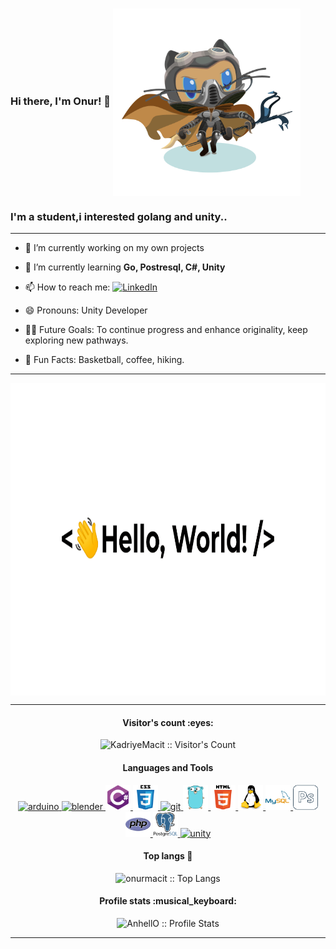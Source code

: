 ### Hi there, I'm Onur! 👋   <img src="./images/dunetocat.png" width = "300" height = "300" align = "center"> 

### I'm a student,i interested golang and unity..   




--- 
- 🔭 I’m currently working on my own projects
- 🌱 I’m currently learning **Go, Postresql, C#, Unity**

- 📫 How to reach me:    <a href="https://www.linkedin.com/in/onur-macit-b42a19223" target="_blank"><img alt="LinkedIn" src="https://img.shields.io/badge/LinkedIn-@onurmacit-blue?style=flat&logo=linkedin"></a>

  
- 😄 Pronouns: Unity Developer
- 💪🏼 Future Goals: To continue progress and enhance originality, keep exploring new pathways.
- 🏀 Fun Facts: Basketball, coffee, hiking.
 
 ---

 <img src="/images/226190894-18e959ba-d458-4a94-ac44-790190f2a947.gif" width = "1000" height = "500" align = "center">

---

<h4 align="center">Visitor's count :eyes:</h4>

<p align="center"><img src="https://profile-counter.glitch.me/{onurmacit}/count.svg" alt="KadriyeMacit :: Visitor's Count" /></p>

<h4 align="center">Languages and Tools</h4>
<p align="center"> <a href="https://www.arduino.cc/" target="_blank" rel="noreferrer"> <img src="https://cdn.worldvectorlogo.com/logos/arduino-1.svg" alt="arduino" width="40" height="40"/> </a> <a href="https://www.blender.org/" target="_blank" rel="noreferrer"> <img src="https://download.blender.org/branding/community/blender_community_badge_white.svg" alt="blender" width="40" height="40"/> </a> <a href="https://www.w3schools.com/cs/" target="_blank" rel="noreferrer"> <img src="https://raw.githubusercontent.com/devicons/devicon/master/icons/csharp/csharp-original.svg" alt="csharp" width="40" height="40"/> </a> <a href="https://www.w3schools.com/css/" target="_blank" rel="noreferrer"> <img src="https://raw.githubusercontent.com/devicons/devicon/master/icons/css3/css3-original-wordmark.svg" alt="css3" width="40" height="40"/> </a> <a href="https://git-scm.com/" target="_blank" rel="noreferrer"> <img src="https://www.vectorlogo.zone/logos/git-scm/git-scm-icon.svg" alt="git" width="40" height="40"/> </a> <a href="https://golang.org" target="_blank" rel="noreferrer"> <img src="https://raw.githubusercontent.com/devicons/devicon/master/icons/go/go-original.svg" alt="go" width="40" height="40"/> </a> <a href="https://www.w3.org/html/" target="_blank" rel="noreferrer"> <img src="https://raw.githubusercontent.com/devicons/devicon/master/icons/html5/html5-original-wordmark.svg" alt="html5" width="40" height="40"/> </a> <a href="https://www.linux.org/" target="_blank" rel="noreferrer"> <img src="https://raw.githubusercontent.com/devicons/devicon/master/icons/linux/linux-original.svg" alt="linux" width="40" height="40"/> </a> <a href="https://www.mysql.com/" target="_blank" rel="noreferrer"> <img src="https://raw.githubusercontent.com/devicons/devicon/master/icons/mysql/mysql-original-wordmark.svg" alt="mysql" width="40" height="40"/> </a> <a href="https://www.photoshop.com/en" target="_blank" rel="noreferrer"> <img src="https://raw.githubusercontent.com/devicons/devicon/master/icons/photoshop/photoshop-line.svg" alt="photoshop" width="40" height="40"/> </a> <a href="https://www.php.net" target="_blank" rel="noreferrer"> <img src="https://raw.githubusercontent.com/devicons/devicon/master/icons/php/php-original.svg" alt="php" width="40" height="40"/> </a> <a href="https://www.postgresql.org" target="_blank" rel="noreferrer"> <img src="https://raw.githubusercontent.com/devicons/devicon/master/icons/postgresql/postgresql-original-wordmark.svg" alt="postgresql" width="40" height="40"/> </a> <a href="https://unity.com/" target="_blank" rel="noreferrer"> <img src="https://www.vectorlogo.zone/logos/unity3d/unity3d-icon.svg" alt="unity" width="40" height="40"/> </a> </p>



<h4 align="center">Top langs 🔮</h4>

<p align="center"><img src="https://github-readme-stats.vercel.app/api/top-langs?username=onurmacit&show_icons=true&locale=en&layout=compact" alt="onurmacit :: Top Langs" /></p>


<h4 align="center">Profile stats :musical_keyboard:</h4>

<p align="center"><img src="https://github-readme-stats.vercel.app/api?username=onurmacit&show_icons=true&locale=en" alt="AnhellO :: Profile Stats" /></p>

  </a>
  
  
---

  
